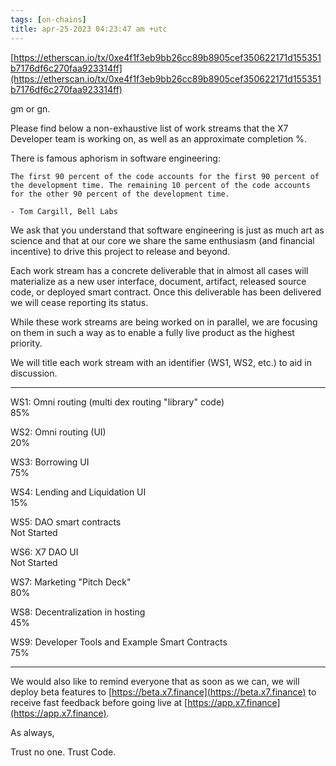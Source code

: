 ```yaml
---
tags: [on-chains]
title: apr-25-2023 04:23:47 am +utc
---
```


[https://etherscan.io/tx/0xe4f1f3eb9bb26cc89b8905cef350622171d155351b7176df6c270faa923314ff](https://etherscan.io/tx/0xe4f1f3eb9bb26cc89b8905cef350622171d155351b7176df6c270faa923314ff)

gm or gn.

Please find below a non-exhaustive list of work streams that the X7 Developer team is working on, as well as an approximate completion %.

There is famous aphorism in software engineering:

    The first 90 percent of the code accounts for the first 90 percent of the development time. The remaining 10 percent of the code accounts for the other 90 percent of the development time.

    - Tom Cargill, Bell Labs

We ask that you understand that software engineering is just as much art as science and that at our core we share the same enthusiasm (and financial incentive) to drive this project to release and beyond.

Each work stream has a concrete deliverable that in almost all cases will materialize as a new user interface, document, artifact, released source code, or deployed smart contract. Once this deliverable has been delivered we will cease reporting its status.

While these work streams are being worked on in parallel, we are focusing on them in such a way as to enable a fully live product as the highest priority.

We will title each work stream with an identifier (WS1, WS2, etc.) to aid in discussion.

---

WS1: Omni routing (multi dex routing "library" code)\
85%

WS2: Omni routing (UI)\
20%

WS3: Borrowing UI\
75%

WS4: Lending and Liquidation UI\
15%

WS5: DAO smart contracts\
Not Started

WS6: X7 DAO UI\
Not Started

WS7: Marketing "Pitch Deck"\
80%

WS8: Decentralization in hosting\
45%

WS9: Developer Tools and Example Smart Contracts\
75%

---

We would also like to remind everyone that as soon as we can, we will deploy beta features to [https://beta.x7.finance](https://beta.x7.finance) to receive fast feedback before going live at [https://app.x7.finance](https://app.x7.finance).

As always,

Trust no one. Trust Code.
